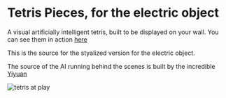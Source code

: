 # Tetris Pieces, for the electric object

A visual artificially intelligent tetris, built to be displayed on your wall. You can see them in action [here](http://tholman.com/tetris-pieces)

This is the source for the styalized version for the electric object. 

The source of the AI running behind the scenes is built by the incredible <a target="_blank" href="http://leeyiyuan.github.io/tetrisai/">Yiyuan</a>

![tetris at play](https://i.imgur.com/7Aby4cV.png)
